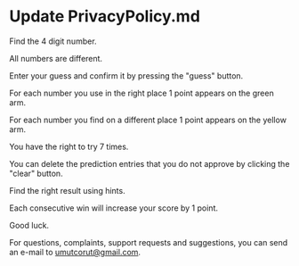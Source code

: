 
# Update PrivacyPolicy.md

Find the 4 digit number.

All numbers are different.

Enter your guess and confirm it by pressing the "guess" button.

For each number you use in the right place 1 point appears on the green arm.

For each number you find on a different place 1 point appears on the yellow arm.

You have the right to try 7 times.

You can delete the prediction entries that you do not approve by clicking the "clear" button.

Find the right result using hints.

Each consecutive win will increase your score by 1 point.

Good luck.


For questions, complaints, support requests and suggestions, you can send an e-mail to umutcorut@gmail.com.
